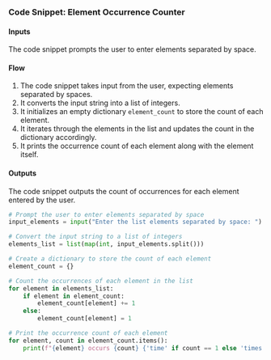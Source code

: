 ### Code Snippet: Element Occurrence Counter

#### Inputs
The code snippet prompts the user to enter elements separated by space.

#### Flow
1. The code snippet takes input from the user, expecting elements separated by spaces.
2. It converts the input string into a list of integers.
3. It initializes an empty dictionary `element_count` to store the count of each element.
4. It iterates through the elements in the list and updates the count in the dictionary accordingly.
5. It prints the occurrence count of each element along with the element itself.

#### Outputs
The code snippet outputs the count of occurrences for each element entered by the user.

```python
# Prompt the user to enter elements separated by space
input_elements = input("Enter the list elements separated by space: ")

# Convert the input string to a list of integers
elements_list = list(map(int, input_elements.split()))

# Create a dictionary to store the count of each element
element_count = {}

# Count the occurrences of each element in the list
for element in elements_list:
    if element in element_count:
        element_count[element] += 1
    else:
        element_count[element] = 1

# Print the occurrence count of each element
for element, count in element_count.items():
    print(f"{element} occurs {count} {'time' if count == 1 else 'times'}")
